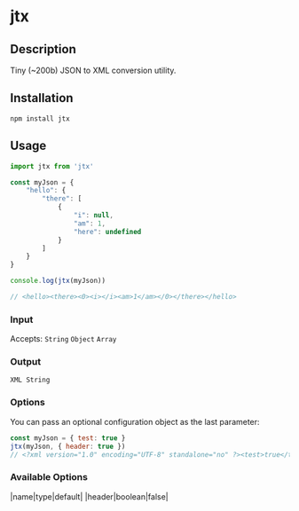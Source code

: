 # jtx

## Description

Tiny (~200b) JSON to XML conversion utility.

## Installation

`npm install jtx`

## Usage

```js
import jtx from 'jtx'

const myJson = {
    "hello": {
        "there": [
            {
                "i": null,
                "am": 1,
                "here": undefined
            }
        ]
    }
}

console.log(jtx(myJson))

// <hello><there><0><i></i><am>1</am></0></there></hello>
```

### Input

Accepts:
`String`
`Object`
`Array`

### Output

`XML String`

### Options

You can pass an optional configuration object as the last parameter:

```js
const myJson = { test: true }
jtx(myJson, { header: true })
// <?xml version="1.0" encoding="UTF-8" standalone="no" ?><test>true</test>
```

### Available Options

|name|type|default|
|header|boolean|false|
